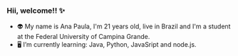 ### Hii, welcome!! ✨

- 👽 My name is Ana Paula, I'm 21 years old, live in Brazil and I'm a student at the Federal University of Campina Grande.
- 🖥️ I’m currently learning: Java, Python, JavaSript and node.js.
